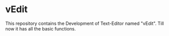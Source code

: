 vEdit
=====

This repository contains the Development of Text-Editor named "vEdit". Till now it has all the basic functions.
